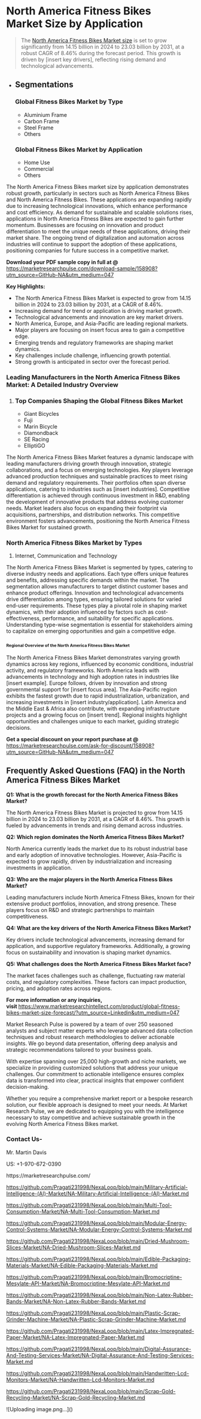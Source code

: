 <h1>North America Fitness Bikes Market&nbsp;Size by Application</h1><blockquote><p>The <a href="https://marketresearchpulse.com/download-sample/158908?utm_source=GitHub-NA&amp;utm_medium=047">North America Fitness Bikes Market size</a> is set to grow significantly from 14.15 billion in 2024 to 23.03 billion by 2031, at a robust CAGR of 8.46% during the forecast period. This growth is driven by [insert key drivers], reflecting rising demand and technological advancements.</p></blockquote><ul><li><h2>Segmentations</h2><h3>Global Fitness Bikes Market by Type</h3><ul><li>Aluminium Frame</li><li>Carbon Frame</li><li>Steel Frame</li><li>Others</li></ul><h3>Global Fitness Bikes Market by Application</h3><ul><li>Home Use</li><li>Commercial</li><li>Others</li></ul></li></ul><p>The North America Fitness Bikes market size by application demonstrates robust growth, particularly in sectors such as North America Fitness Bikes and North America Fitness Bikes. These applications are expanding rapidly due to increasing technological innovations, which enhance performance and cost efficiency. As demand for sustainable and scalable solutions rises, applications in North America Fitness Bikes are expected to gain further momentum. Businesses are focusing on innovation and product differentiation to meet the unique needs of these applications, driving their market share. The ongoing trend of digitalization and automation across industries will continue to support the adoption of these applications, positioning companies for future success in a competitive market.</p><p><strong>Download your PDF sample copy in full at @ </strong><a href="https://marketresearchpulse.com/download-sample/158908?utm_source=GitHub-NA&amp;utm_medium=047">https://marketresearchpulse.com/download-sample/158908?utm_source=GitHub-NA&amp;utm_medium=047</a></p><p><strong>Key Highlights: </strong></p><ul><li>The North America Fitness Bikes Market is expected to grow from 14.15 billion in 2024 to 23.03 billion by 2031, at a CAGR of 8.46%.</li><li>Increasing demand for trend or application is driving market growth.</li><li>Technological advancements and innovation are key market drivers.</li><li>North America, Europe, and Asia-Pacific are leading regional markets.</li><li>Major players are focusing on insert focus area to gain a competitive edge.</li><li>Emerging trends and regulatory frameworks are shaping market dynamics.</li><li>Key challenges include challenge, influencing growth potential.</li><li>Strong growth is anticipated in sector over the forecast period.</li></ul><h3>Leading Manufacturers in the North America Fitness Bikes Market: A Detailed Industry Overview</h3><ol><li><h3>Top Companies Shaping the Global Fitness Bikes Market </h3><ul><li>Giant Bicycles</li><li>Fuji</li><li>Marin Bicycle</li><li>Diamondback</li><li>SE Racing</li><li>ElliptiGO</li></ul></li></ol><div class="flex max-w-full flex-col flex-grow"><div class="min-h-8 text-message flex w-full flex-col items-end gap-2 whitespace-normal break-words [.text-message+&amp;]:mt-5" dir="auto" data-message-author-role="assistant" data-message-id="fd8432e4-4910-450d-b182-61b7bfb0a01f" data-message-model-slug="gpt-4o"><div class="flex w-full flex-col gap-1 empty:hidden first:pt-[3px]"><div class="markdown prose w-full break-words dark:prose-invert light"><p>The North America Fitness Bikes Market features a dynamic landscape with leading manufacturers driving growth through innovation, strategic collaborations, and a focus on emerging technologies. Key players leverage advanced production techniques and sustainable practices to meet rising demand and regulatory requirements. Their portfolios often span diverse applications, catering to industries such as [insert industries]. Competitive differentiation is achieved through continuous investment in R&amp;D, enabling the development of innovative products that address evolving customer needs. Market leaders also focus on expanding their footprint via acquisitions, partnerships, and distribution networks. This competitive environment fosters advancements, positioning the North America Fitness Bikes Market for sustained growth.</p></div></div></div></div><h3>North America Fitness Bikes Market by Types</h3><ol><li>Internet, Communication and Technology</li></ol><div class="flex max-w-full flex-col flex-grow"><div class="min-h-8 text-message flex w-full flex-col items-end gap-2 whitespace-normal break-words [.text-message+&amp;]:mt-5" dir="auto" data-message-author-role="assistant" data-message-id="084470be-0bb7-4664-bddf-5156b4f41249" data-message-model-slug="gpt-4o-mini"><div class="flex w-full flex-col gap-1 empty:hidden first:pt-[3px]"><div class="markdown prose w-full break-words dark:prose-invert light"><p>The North America Fitness Bikes Market is segmented by types, catering to diverse industry needs and applications. Each type offers unique features and benefits, addressing specific demands within the market. The segmentation allows manufacturers to target distinct customer bases and enhance product offerings. Innovation and technological advancements drive differentiation among types, ensuring tailored solutions for varied end-user requirements. These types play a pivotal role in shaping market dynamics, with their adoption influenced by factors such as cost-effectiveness, performance, and suitability for specific applications. Understanding type-wise segmentation is essential for stakeholders aiming to capitalize on emerging opportunities and gain a competitive edge.</p></div></div></div></div><h3><span style="font-size: 11px;">Regional Overview of the North America Fitness Bikes Market</span></h3><div class="flex max-w-full flex-col flex-grow"><div class="min-h-8 text-message flex w-full flex-col items-end gap-2 whitespace-normal break-words [.text-message+&amp;]:mt-5" dir="auto" data-message-author-role="assistant" data-message-id="e9038762-ce64-4e30-91c9-9bd413514231" data-message-model-slug="gpt-4o-mini"><div class="flex w-full flex-col gap-1 empty:hidden first:pt-[3px]"><div class="markdown prose w-full break-words dark:prose-invert light"><p>The North America Fitness Bikes Market demonstrates varying growth dynamics across key regions, influenced by economic conditions, industrial activity, and regulatory frameworks. North America leads with advancements in technology and high adoption rates in industries like [insert example]. Europe follows, driven by innovation and strong governmental support for [insert focus area]. The Asia-Pacific region exhibits the fastest growth due to rapid industrialization, urbanization, and increasing investments in [insert industry/application]. Latin America and the Middle East &amp; Africa also contribute, with expanding infrastructure projects and a growing focus on [insert trend]. Regional insights highlight opportunities and challenges unique to each market, guiding strategic decisions.</p></div></div></div></div><p><strong>Get a special discount on your report purchase at @ </strong><a href="https://marketresearchpulse.com/ask-for-discount/158908?utm_source=GitHub-NA&amp;utm_medium=047">https://marketresearchpulse.com/ask-for-discount/158908?utm_source=GitHub-NA&amp;utm_medium=047</a></p><h2>Frequently Asked Questions (FAQ) in the North America Fitness Bikes Market</h2><p><strong>Q1: What is the growth forecast for the North America Fitness Bikes Market?</strong></p><p>The North America Fitness Bikes Market is projected to grow from 14.15 billion in 2024 to 23.03 billion by 2031, at a CAGR of 8.46%. This growth is fueled by advancements in trends and rising demand across industries.</p><p><strong>Q2: Which region dominates the North America Fitness Bikes Market?</strong></p><p>North America currently leads the market due to its robust industrial base and early adoption of innovative technologies. However, Asia-Pacific is expected to grow rapidly, driven by industrialization and increasing investments in application.</p><p><strong>Q3: Who are the major players in the North America Fitness Bikes Market?</strong></p><p>Leading manufacturers include North America Fitness Bikes, known for their extensive product portfolios, innovation, and strong presence. These players focus on R&amp;D and strategic partnerships to maintain competitiveness.</p><p><strong>Q4: What are the key drivers of the North America Fitness Bikes Market?</strong></p><p>Key drivers include technological advancements, increasing demand for application, and supportive regulatory frameworks. Additionally, a growing focus on sustainability and innovation is shaping market dynamics.</p><p><strong>Q5: What challenges does the North America Fitness Bikes Market face?</strong></p><p>The market faces challenges such as challenge, fluctuating raw material costs, and regulatory complexities. These factors can impact production, pricing, and adoption rates across regions.</p><p><strong>For more information or any inquiries, visit&nbsp;</strong><a href="https://www.marketresearchintellect.com/product/global-fitness-bikes-market-size-forecast/?utm_source=Linkedin&utm_medium=047">https://www.marketresearchintellect.com/product/global-fitness-bikes-market-size-forecast/?utm_source=Linkedin&utm_medium=047</a></p><p>Market Research Pulse is powered by a team of over 250 seasoned analysts and subject matter experts who leverage advanced data collection techniques and robust research methodologies to deliver actionable insights. We go beyond data presentation, offering deep analysis and strategic recommendations tailored to your business goals.</p><p>With expertise spanning over 25,000 high-growth and niche markets, we specialize in providing customized solutions that address your unique challenges. Our commitment to actionable intelligence ensures complex data is transformed into clear, practical insights that empower confident decision-making.</p><p>Whether you require a comprehensive market report or a bespoke research solution, our flexible approach is designed to meet your needs. At Market Research Pulse, we are dedicated to equipping you with the intelligence necessary to stay competitive and achieve sustainable growth in the evolving North America Fitness Bikes market.</p><h3><strong>Contact Us-</strong></h3><p>Mr. Martin Davis</p><p>US: +1-970-672-0390</p><p>https://marketresearchpulse.com/</p><p><a href="https://github.com/Pragati231998/NexaLoop/blob/main/Military-Artificial-Intelligence-(AI)-Market/NA-Military-Artificial-Intelligence-(AI)-Market.md">https://github.com/Pragati231998/NexaLoop/blob/main/Military-Artificial-Intelligence-(AI)-Market/NA-Military-Artificial-Intelligence-(AI)-Market.md</a></p><p><a href="https://github.com/Pragati231998/NexaLoop/blob/main/Multi-Tool-Consumption-Market/NA-Multi-Tool-Consumption-Market.md">https://github.com/Pragati231998/NexaLoop/blob/main/Multi-Tool-Consumption-Market/NA-Multi-Tool-Consumption-Market.md</a></p><p><a href="https://github.com/Pragati231998/NexaLoop/blob/main/Modular-Energy-Control-Systems-Market/NA-Modular-Energy-Control-Systems-Market.md">https://github.com/Pragati231998/NexaLoop/blob/main/Modular-Energy-Control-Systems-Market/NA-Modular-Energy-Control-Systems-Market.md</a></p><p><a href="https://github.com/Pragati231998/NexaLoop/blob/main/Dried-Mushroom-Slices-Market/NA-Dried-Mushroom-Slices-Market.md">https://github.com/Pragati231998/NexaLoop/blob/main/Dried-Mushroom-Slices-Market/NA-Dried-Mushroom-Slices-Market.md</a></p><p><a href="https://github.com/Pragati231998/NexaLoop/blob/main/Edible-Packaging-Materials-Market/NA-Edible-Packaging-Materials-Market.md">https://github.com/Pragati231998/NexaLoop/blob/main/Edible-Packaging-Materials-Market/NA-Edible-Packaging-Materials-Market.md</a></p><p><a href="https://github.com/Pragati231998/NexaLoop/blob/main/Bromocriptine-Mesylate-API-Market/NA-Bromocriptine-Mesylate-API-Market.md">https://github.com/Pragati231998/NexaLoop/blob/main/Bromocriptine-Mesylate-API-Market/NA-Bromocriptine-Mesylate-API-Market.md</a></p><p><a href="https://github.com/Pragati231998/NexaLoop/blob/main/Non-Latex-Rubber-Bands-Market/NA-Non-Latex-Rubber-Bands-Market.md">https://github.com/Pragati231998/NexaLoop/blob/main/Non-Latex-Rubber-Bands-Market/NA-Non-Latex-Rubber-Bands-Market.md</a></p><p><a href="https://github.com/Pragati231998/NexaLoop/blob/main/Plastic-Scrap-Grinder-Machine-Market/NA-Plastic-Scrap-Grinder-Machine-Market.md">https://github.com/Pragati231998/NexaLoop/blob/main/Plastic-Scrap-Grinder-Machine-Market/NA-Plastic-Scrap-Grinder-Machine-Market.md</a></p><p><a href="https://github.com/Pragati231998/NexaLoop/blob/main/Latex-Impregnated-Paper-Market/NA-Latex-Impregnated-Paper-Market.md">https://github.com/Pragati231998/NexaLoop/blob/main/Latex-Impregnated-Paper-Market/NA-Latex-Impregnated-Paper-Market.md</a></p><p><a href="https://github.com/Pragati231998/NexaLoop/blob/main/Digital-Assurance-And-Testing-Services-Market/NA-Digital-Assurance-And-Testing-Services-Market.md">https://github.com/Pragati231998/NexaLoop/blob/main/Digital-Assurance-And-Testing-Services-Market/NA-Digital-Assurance-And-Testing-Services-Market.md</a></p><p><a href="https://github.com/Pragati231998/NexaLoop/blob/main/Handwritten-Lcd-Monitors-Market/NA-Handwritten-Lcd-Monitors-Market.md">https://github.com/Pragati231998/NexaLoop/blob/main/Handwritten-Lcd-Monitors-Market/NA-Handwritten-Lcd-Monitors-Market.md</a></p><p><a href="https://github.com/Pragati231998/NexaLoop/blob/main/Scrap-Gold-Recycling-Market/NA-Scrap-Gold-Recycling-Market.md">https://github.com/Pragati231998/NexaLoop/blob/main/Scrap-Gold-Recycling-Market/NA-Scrap-Gold-Recycling-Market.md</a></p>
![Uploading image.png…]()
